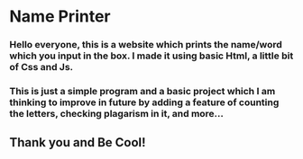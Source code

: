 # Name Printer

### Hello everyone, this is a website which prints the name/word which you input in the box. I made it using basic Html, a little bit of Css and Js.

### This is just a simple program and a basic project which I am thinking to improve in future by adding a feature of counting the letters, checking plagarism in it, and more...

## Thank you and Be Cool!
